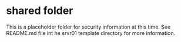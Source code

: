 # shared folder

This is a placeholder folder for security information at this time.  See README.md file int he srvr01 template directory for more information.
